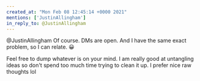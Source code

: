 ```yaml
---
created_at: "Mon Feb 08 12:45:14 +0000 2021"
mentions: ['JustinAllingham']
in_reply_to: @JustinAllingham
---
```


@JustinAllingham Of course. DMs are open. And I have the same exact problem, so I can relate. 😀

Feel free to dump whatever is on your mind. I am really good at untangling ideas so don't spend too much time trying to clean it up. I prefer nice raw thoughts lol